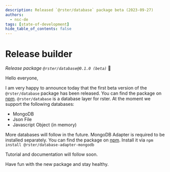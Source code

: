 ```yaml
---
description: Released `@rster/database` package beta (2023-09-27)
authors:
  - nsc-de
tags: [state-of-development]
hide_table_of_contents: false
---
```


# Release builder

_Release package `@rster/database@0.1.0 (beta)`_ 🥳

Hello everyone,

I am very happy to announce today that the first beta version of the `@rster/database` package has been released.
You can find the package on [npm](https://www.npmjs.com/package/@rster/database). `@rster/database` is a database layer for rster. At the moment we support the following databases:

- MongoDB
- Json File
- Javascript Object (in memory)

More databases will follow in the future. MongoDB Adapter is required to be installed separately. You can find the package on [npm](https://www.npmjs.com/package/@rster/database-adapter-mongodb). Install it via `npm install @rster/database-adapter-mongodb`

Tutorial and documentation will follow soon.

Have fun with the new package and stay healthy.
